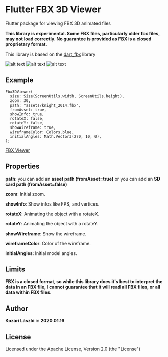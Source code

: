# Flutter FBX 3D Viewer

Flutter package for viewing FBX 3D animated files

**This library is experimental. Some FBX files, particularly older fbx files, may not load correctly. No guarantee is provided as FBX is a closed proprietary format.**

This library is based on the [dart_fbx](https://github.com/brendan-duncan/dart_fbx) library

![alt text](https://raw.githubusercontent.com/klaszlo8207/Flutter-FBX-3D-Viewer/master/pix/pic1.png "Pic1") ![alt text](https://raw.githubusercontent.com/klaszlo8207/Flutter-FBX-3D-Viewer/master/pix/pic2.png "Pic2") ![alt text](https://raw.githubusercontent.com/klaszlo8207/Flutter-FBX-3D-Viewer/master/pix/gif.gif "Gif")

## Example

    Fbx3DViewer(
      size: Size(ScreenUtils.width, ScreenUtils.height),
      zoom: 30,
      path: "assets/knight_2014.fbx",
      fromAsset: true,
      showInfo: true,
      rotateX: false,
      rotateY: false,
      showWireframe: true,
      wireframeColor: Colors.blue,
      initialAngles: Math.Vector3(270, 10, 0),
    );
 
  
[FBX Viewer](https://github.com/klaszlo8207/Flutter-FBX-3D-Viewer/blob/master/example/example_app.dart)

## Properties

**path**: you can add an **asset path (fromAsset=true)** or you can add an **SD card path (fromAsset=false)**

**zoom**: Initial zoom.

**showInfo**: Show infos like FPS, and vertices.

**rotateX**: Animating the object with a rotateX.

**rotateY**: Animating the object with a rotateY.

**showWireframe**: Show the wireframe.

**wireframeColor**: Color of the wireframe.

**initialAngles**: Initial model angles.

## Limits

**FBX is a closed format, so while this library does it's best to interpret the data in an FBX file, I cannot guarantee that it will read all FBX files, or all data within FBX files.**

## Author

**Kozári László** in **2020.01.16**

## License

Licensed under the Apache License, Version 2.0 (the "License")

